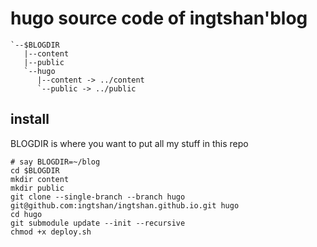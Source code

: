 # hugo source code of ingtshan'blog 

```text
`--$BLOGDIR
   |--content
   |--public
   `--hugo
      |--content -> ../content
      `--public -> ../public
```

## install
BLOGDIR is where you want to put all my stuff in this repo
``` shen
# say BLOGDIR=~/blog
cd $BLOGDIR
mkdir content
mkdir public
git clone --single-branch --branch hugo git@github.com:ingtshan/ingtshan.github.io.git hugo
cd hugo
git submodule update --init --recursive
chmod +x deploy.sh
```
